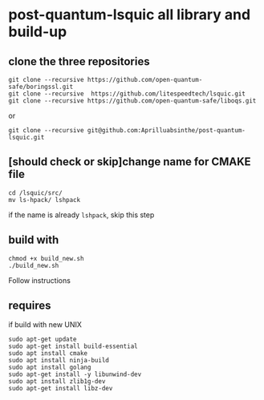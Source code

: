 # post-quantum-lsquic all library and build-up


## clone the three repositories
```
git clone --recursive https://github.com/open-quantum-safe/boringssl.git
git clone --recursive  https://github.com/litespeedtech/lsquic.git
git clone --recursive https://github.com/open-quantum-safe/liboqs.git
```
or
```
git clone --recursive git@github.com:Aprilluabsinthe/post-quantum-lsquic.git
```

## [should check or skip]change name for CMAKE file
```
cd /lsquic/src/
mv ls-hpack/ lshpack
```
if the name is already ```lshpack```, skip this step

## build with 
```
chmod +x build_new.sh 
./build_new.sh 
```
Follow instructions

## requires
if build with new UNIX

```
sudo apt-get update
sudo apt-get install build-essential
sudo apt install cmake
sudo apt install ninja-build
sudo apt install golang
sudo apt-get install -y libunwind-dev
sudo apt install zlib1g-dev
sudo apt-get install libz-dev
```
